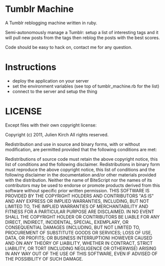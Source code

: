 # Tumblr Machine

A Tumblr reblogging machine written in ruby.

Semi-autonomously manage a Tumblr: setup a list of interesting tags and it will pull new posts from the tags then reblog the posts with the best scores.

Code should be easy to hack on, contact me for any question.

# Instructions

- deploy the application on your server
- set the environment variables (see top of tumblr_machine.rb for the list)
- connect to the server and setup the thing

# LICENSE

Except files with their own copyright license:

Copyright (c) 2011, Julien Kirch
All rights reserved.

Redistribution and use in source and binary forms, with or without modification, are permitted provided that the
following conditions are met:

Redistributions of source code must retain the above copyright notice, this list of conditions and the following
disclaimer.
Redistributions in binary form must reproduce the above copyright notice, this list of conditions and the following
disclaimer in the documentation and/or other materials provided with the distribution.
Neither the name of BiteScript nor the names of its contributors may be used to endorse or promote products derived from
this software without specific prior written permission.
THIS SOFTWARE IS PROVIDED BY THE COPYRIGHT HOLDERS AND CONTRIBUTORS "AS IS" AND ANY EXPRESS OR IMPLIED WARRANTIES,
INCLUDING, BUT NOT LIMITED TO, THE IMPLIED WARRANTIES OF MERCHANTABILITY AND FITNESS FOR A PARTICULAR PURPOSE ARE
DISCLAIMED. IN NO EVENT SHALL THE COPYRIGHT HOLDER OR CONTRIBUTORS BE LIABLE FOR ANY DIRECT, INDIRECT, INCIDENTAL,
SPECIAL, EXEMPLARY, OR CONSEQUENTIAL DAMAGES (INCLUDING, BUT NOT LIMITED TO, PROCUREMENT OF SUBSTITUTE GOODS OR
SERVICES; LOSS OF USE, DATA, OR PROFITS; OR BUSINESS INTERRUPTION) HOWEVER CAUSED AND ON ANY THEORY OF LIABILITY,
WHETHER IN CONTRACT, STRICT LIABILITY, OR TORT (INCLUDING NEGLIGENCE OR OTHERWISE) ARISING IN ANY WAY OUT OF THE USE OF
THIS SOFTWARE, EVEN IF ADVISED OF THE POSSIBILITY OF SUCH DAMAGE.